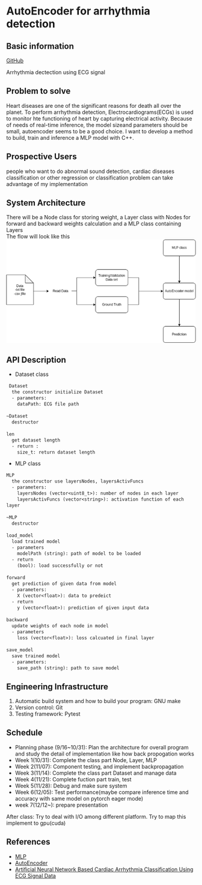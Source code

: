 # AutoEncoder for arrhythmia detection

## Basic information

[GitHub](https://github.com/hychiu02/AutoEncoder-for-arrhythmia-detection)

Arrhythmia dectection using ECG signal

## Problem to solve
Heart diseases are one of the significant reasons for death all over the planet. To perform arrhythmia detection, Electrocardiograms(ECGs) is used to monitor hte functioning of heart by capturing electrical activity. Because of needs of real-time inference, the model sizeand  parameters should be small, autoencoder seems to be a good choice. I want to develop a method to build, train and inference a MLP model with C++. 

## Prospective Users
people who want to do abnormal sound detection, cardiac diseases classification or other regression or classification problem can take advantage of my implementation

## System Architecture
There will be a Node class for storing weight, a Layer class with Nodes for forward and backward weights calculation and a MLP class containing Layers  
The flow will look like this
![](Flow.png)


## API Description
- Dataset class
```
 Dataset
  the constructor initialize Dataset
  - parameters:
    dataPath: ECG file path
    
~Dataset
  destructor
  
len
  get dataset length
  - return :
    size_t: return dataset length
```

- MLP class
```
MLP
  the constructor use layersNodes, layersActivFuncs
  - parameters:
    layersNodes (vector<uint8_t>): number of nodes in each layer
    layersActivFuncs (vector<string>): activation function of each layer

~MLP
  destructor
  
load_model
  load trained model
  - parameters
    modelPath (string): path of model to be loaded
  - return
    (bool): load successfully or not

forward
  get prediction of given data from model
  - parameters:
    X (vector<float>): data to predeict
  - return
    y (vector<float>): prediction of given input data

backward
  update weights of each node in model
  - parameters
    loss (vector<float>): loss calcuated in final layer
    
save_model
  save trained model
  - parameters:
    save_path (string): path to save model

```

## Engineering Infrastructure
1. Automatic build system and how to build your program: GNU make
2. Version control: Git
3. Testing framework: Pytest

## Schedule

- Planning phase (9/16~10/31): Plan the architecture for overall program and study the detail of implementation like how back propogation works
- Week 1(10/31): Complete the class part Node, Layer, MLP
- Week 2(11/07): Component testing, and implement backpropagation
- Week 3(11/14): Complete the class part Dataset and manage data
- Week 4(11/21): Complete fuction part train, test 
- Week 5(11/28): Debug and make sure system 
- Week 6(12/05): Test performance(maybe compare inference time and accuracy with same model on pytorch eager mode)
- week 7(12/12~): prepare presentation

After class:
  Try to deal with I/O among different platform.
  Try to map this implement to gpu(cuda)

## References

- [MLP](https://chih-sheng-huang821.medium.com/%E6%A9%9F%E5%99%A8%E5%AD%B8%E7%BF%92-%E7%A5%9E%E7%B6%93%E7%B6%B2%E8%B7%AF-%E5%A4%9A%E5%B1%A4%E6%84%9F%E7%9F%A5%E6%A9%9F-multilayer-perceptron-mlp-%E5%90%AB%E8%A9%B3%E7%B4%B0%E6%8E%A8%E5%B0%8E-ee4f3d5d1b41)
- [AutoEncoder](https://medium.com/%E5%BC%B1%E5%BC%B1%E9%96%8B%E7%99%BC%E5%A5%B3%E5%AD%90-%E5%9C%A8%E6%9D%B1%E4%BA%AC%E7%9A%84%E9%96%8B%E7%99%BC%E8%80%85%E4%BA%BA%E7%94%9F/autoencoder-%E6%88%91%E5%B0%8D%E4%B8%8D%E8%B5%B7%E4%BD%A0%E4%B9%8B-%E9%87%8D%E6%96%B0%E8%AA%8D%E8%AD%98autoencoder-%E7%AC%AC%E4%B8%80%E7%AF%87-d970d1ad9971)
- [Artificial Neural Network Based Cardiac Arrhythmia Classification Using ECG
Signal Data](https://ieeexplore.ieee.org/stamp/stamp.jsp?arnumber=5559887)
